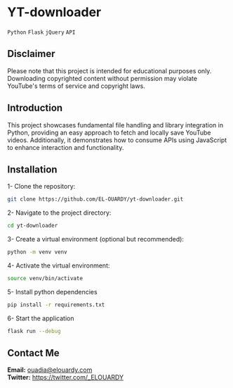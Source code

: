 # YT-downloader

`Python`
`Flask`
`jQuery`
`API`

## Disclaimer

Please note that this project is intended for educational purposes only. Downloading copyrighted content without permission may violate YouTube's terms of service and copyright laws.

## Introduction

This project showcases fundamental file handling and library integration in Python, providing an easy approach to fetch and locally save YouTube videos. Additionally, it demonstrates how to consume APIs using JavaScript to enhance interaction and functionality.

## Installation

1- Clone the repository:

```bash
git clone https://github.com/EL-OUARDY/yt-downloader.git
```

2- Navigate to the project directory:

```bash
cd yt-downloader
```

3- Create a virtual environment (optional but recommended):

```bash
python -m venv venv
```

4- Activate the virtual environment:

```bash
source venv/bin/activate
```

5- Install python dependencies

```bash
pip install -r requirements.txt
```

6- Start the application

```bash
flask run --debug
```

## Contact Me

**Email:** ouadia@elouardy.com \
**Twitter:** https://twitter.com/_ELOUARDY

